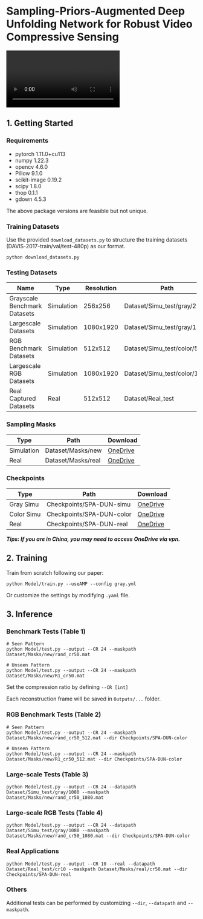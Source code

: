 # Sampling-Priors-Augmented Deep Unfolding Network for Robust Video Compressive Sensing

<video src="docs/SPA-DUN_gray1080.mp4"></video>

## 1. Getting Started

### Requirements

- pytorch 1.11.0+cu113
- numpy 1.22.3
- opencv 4.6.0
- Pillow 9.1.0
- scikit-image 0.19.2
- scipy 1.8.0
- thop 0.1.1
- gdown 4.5.3

The above package versions are feasible but not unique.

### Training Datasets

Use the provided `download_datasets.py` to structure the training datasets (DAVIS-2017-train/val/test-480p) as our format.

```shell
python download_datasets.py
```

### Testing Datasets

Name | Type | Resolution | Path | Download
-|-|-|-|-
Grayscale Benchmark Datasets | Simulation | 256x256 | Dataset/Simu_test/gray/256 | [OneDrive](https://1drv.ms/f/s!AtMIjuudSyv4iz20vfTQRaXeaUXI?e=hQVh6K)
Largescale Datasets |  Simulation | 1080x1920 | Dataset/Simu_test/gray/1080 | [OneDrive](https://1drv.ms/f/s!AtMIjuudSyv4iz20vfTQRaXeaUXI?e=hQVh6K)
RGB Benchmark Datasets |  Simulation | 512x512 | Dataset/Simu_test/color/512 |  [OneDrive](https://1drv.ms/f/s!AtMIjuudSyv4iz20vfTQRaXeaUXI?e=hQVh6K)
Largescale RGB Datasets |  Simulation | 1080x1920 | Dataset/Simu_test/color/1080 | [OneDrive](https://1drv.ms/f/s!AtMIjuudSyv4iz20vfTQRaXeaUXI?e=hQVh6K)
Real Captured Datasets | Real | 512x512 | Dataset/Real_test | [OneDrive](https://1drv.ms/f/s!AtMIjuudSyv4iz20vfTQRaXeaUXI?e=hQVh6K)

### Sampling Masks

Type | Path | Download
-|-|-
Simulation | Dataset/Masks/new | [OneDrive](https://1drv.ms/f/s!AtMIjuudSyv4iz20vfTQRaXeaUXI?e=hQVh6K)
Real |  Dataset/Masks/real | [OneDrive](https://1drv.ms/f/s!AtMIjuudSyv4iz20vfTQRaXeaUXI?e=hQVh6K)

### Checkpoints

Type | Path | Download
-|-|-
Gray Simu| Checkpoints/SPA-DUN-simu | [OneDrive](https://1drv.ms/f/s!AtMIjuudSyv4iz-lC73AILdC0TlA?e=ear9gs)
Color Simu | Checkpoints/SPA-DUN-color | [OneDrive](https://1drv.ms/f/s!AtMIjuudSyv4iz-lC73AILdC0TlA?e=ear9gs)
Real | Checkpoints/SPA-DUN-real | [OneDrive](https://1drv.ms/f/s!AtMIjuudSyv4iz-lC73AILdC0TlA?e=ear9gs)

**_Tips: If you are in China, you may need to access OneDrive via vpn._**

## 2. Training

Train from scratch following our paper:

```shell
python Model/train.py --useAMP --config gray.yml
```

Or customize the settings by modifying `.yaml` file.

## 3. Inference

### Benchmark Tests (Table 1)

```shell
# Seen Pattern
python Model/test.py --output --CR 24 --maskpath Dataset/Masks/new/rand_cr50.mat

# Unseen Pattern
python Model/test.py --output --CR 24 --maskpath Dataset/Masks/new/R1_cr50.mat

```
Set the compression ratio by defining `--CR [int]`

Each reconstruction frame will be saved in `Outputs/...` folder.

### RGB Benchmark Tests (Table 2)

```shell
# Seen Pattern
python Model/test.py --output --CR 24 --maskpath Dataset/Masks/new/rand_cr50_512.mat --dir Checkpoints/SPA-DUN-color

# Unseen Pattern
python Model/test.py --output --CR 24 --maskpath Dataset/Masks/new/R1_cr50_512.mat --dir Checkpoints/SPA-DUN-color
```

### Large-scale Tests (Table 3)

```shell
python Model/test.py --output --CR 24 --datapath Dataset/Simu_test/gray/1080 --maskpath Dataset/Masks/new/rand_cr50_1080.mat
```

### Large-scale RGB Tests (Table 4)

```shell
python Model/test.py --output --CR 24 --datapath Dataset/Simu_test/gray/1080 --maskpath Dataset/Masks/new/rand_cr50_1080.mat --dir Checkpoints/SPA-DUN-color
```

### Real Applications

```shell
python Model/test.py --output --CR 10 --real --datapath Dataset/Real_test/cr10 --maskpath Dataset/Masks/real/cr50.mat --dir Checkpoints/SPA-DUN-real
```

### Others

Additional tests can be performed by customizing `--dir`, `--datapath` and `--maskpath`.

